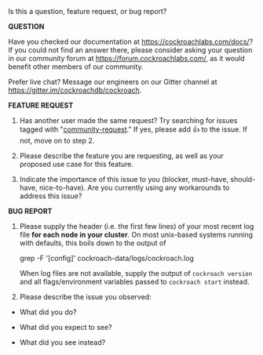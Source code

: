 Is this a question, feature request, or bug report?

**QUESTION**

Have you checked our documentation at https://cockroachlabs.com/docs/? If you could not find an answer there, please consider asking your question in our community forum at https://forum.cockroachlabs.com/, as it would benefit other members of our community.

Prefer live chat? Message our engineers on our Gitter channel at https://gitter.im/cockroachdb/cockroach.

**FEATURE REQUEST**

1. Has another user made the same request? Try searching for issues tagged with "[community-request](https://github.com/cockroachdb/cockroach/issues?q=is%3Aopen+is%3Aissue+label%3Acommunity-request)." If yes, please add :+1:  to the issue. If not, move on to step 2.

2. Please describe the feature you are requesting, as well as your proposed use case for this feature.

3. Indicate the importance of this issue to you (blocker, must-have, should-have, nice-to-have). Are you currently using any workarounds to address this issue?

**BUG REPORT**

1. Please supply the header (i.e. the first few lines) of your most recent
   log file **for each node in your cluster**. On most unix-based systems
   running with defaults, this boils down to the output of

     grep -F '[config]' cockroach-data/logs/cockroach.log

   When log files are not available, supply the output of `cockroach version`
   and all flags/environment variables passed to `cockroach start` instead.

2. Please describe the issue you observed:

- What did you do?

- What did you expect to see?

- What did you see instead?
